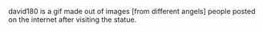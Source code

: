 david180 is a gif made out of images [from different angels] people posted on the internet after visiting the statue.